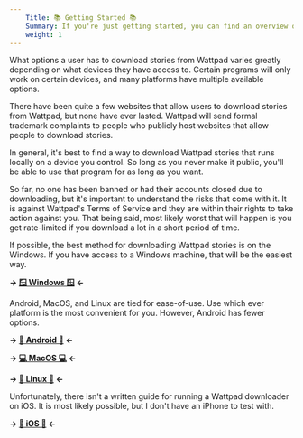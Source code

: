 ```yaml
---
    Title: 📚 Getting Started 📚
    Summary: If you're just getting started, you can find an overview of your options here.
    weight: 1
---
```


What options a user has to download stories from Wattpad varies greatly depending on what devices they have access to. Certain programs will only work on certain devices, and many platforms have multiple available options.

There have been quite a few websites that allow users to download stories from Wattpad, but none have ever lasted. Wattpad will send formal trademark complaints to people who publicly host websites that allow people to download stories.

In general, it's best to find a way to download Wattpad stories that runs locally on a device you control. So long as you never make it public, you'll be able to use that program for as long as you want.

So far, no one has been banned or had their accounts closed due to downloading, but it's important to understand the risks that come with it. It is against Wattpad's Terms of Service and they are within their rights to take action against you. That being said, most likely worst that will happen is you get rate-limited if you download a lot in a short period of time.

If possible, the best method for downloading Wattpad stories is on the Windows. If you have access to a Windows machine, that will be the easiest way.

**-> [🪟 Windows 🪟](/posts/windows) <-**

Android, MacOS, and Linux are tied for ease-of-use. Use which ever platform is the most convenient for you. However, Android has fewer options.

**-> [🤖 Android 🤖](/posts/android) <-**

**-> [💻 MacOS 💻](/posts/macos) <-**

**-> [🐧 Linux 🐧](/posts/linux) <-**

Unfortunately, there isn't a written guide for running a Wattpad downloader on iOS. It is most likely possible, but I don't have an iPhone to test with.

**-> [🍎 iOS 🍎](/posts/ios) <-**